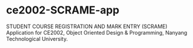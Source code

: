 # ce2002-SCRAME-app
STUDENT COURSE REGISTRATION AND MARK ENTRY (SCRAME) Application for CE2002, Object Oriented Design & Programming, Nanyang Technological University.
